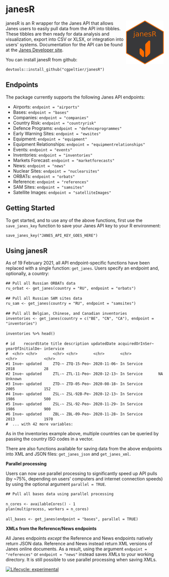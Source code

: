 # janesR
<img src=images/hex-janesR2.png align="right" alt="" width="120" />

janesR is an R wrapper for the Janes API that allows Janes users to easily pull data from the API into tibbles. These tibbles are then ready for data analysis and visualization, export into CSV or XLSX, or integration into users' systems. Documentation for the API can be found at the [Janes Developer site](https://developer.janes.com/). 

You can install janesR from github: 

```{r}
devtools::install_github("cgpeltier/janesR")
```
## Endpoints
The package currently supports the following Janes API endpoints:

* Airports: `endpoint = "airports"`
* Bases: `endpoint = "bases"`
* Companies: `endpoint = "companies"`
* Country Risk: `endpoint = "countryrisk"`
* Defence Programs: `endpoint = "defenceprogrammes"`
* Early Warning Sites: `endpoint = "ewsites"`
* Equipment: `endpoint = "equipment"`
* Equipment Relationships: `endpoint = "equipmentrelationships"`
* Events: `endpoint = "events"`
* Inventories: `endpoint = "inventories"`
* Markets Forecast: `endpoint = "marketforecasts"`
* News: `endpoint = "news"`
* Nuclear Sites: `endpoint = "nuclearsites"`
* ORBATs: `endpoint = "orbats"`
* Reference: `endpoint = "references"`
* SAM Sites: `endpoint = "samsites"`
* Satellite Images: `endpoint = "satelliteImages"`

## Getting Started

To get started, and to use any of the above functions, first use the ` save_janes_key` function to save your Janes API key to your R environment:

```{r}
save_janes_key("JANES_API_KEY_GOES_HERE")
```
## Using janesR

As of 19 February 2021, all API endpoint-specific functions have been replaced with a single function: `get_janes`. Users specify an endpoint and, optionally, a country:

```{r}
## Pull all Russian ORBATs data
ru_orbat <- get_janes(country = "RU", endpoint = "orbats")

## Pull all Russian SAM sites data
ru_sam <- get_janes(country = "RU", endpoint = "samsites")

## Pull all Belgian, Chinese, and Canadian inventories
inventories <- get_janes(country = c("BE", "CN", "CA"), endpoint = "inventories")

inventories %>% head()

# id    recordState title description updatedDate acquiredOrInSer~ yearOfInitialDe~ inService
#  <chr> <chr>       <chr> <chr>       <chr>       <chr>            <chr>            <chr>    
#1 Inve~ updated     ZTQ-~ ZTQ-15-Peo~ 2020-11-06~ In Service       2018             28       
#2 Inve~ updated     ZTL-~ ZTL-11-Peo~ 2020-12-13~ In Service       NA               Unknown  
#3 Inve~ updated     ZTD-~ ZTD-05-Peo~ 2020-08-18~ In Service       2005             152      
#4 Inve~ updated     ZSL-~ ZSL-92B-Pe~ 2020-12-13~ In Service       1986             500      
#5 Inve~ updated     ZSL-~ ZSL-92-Peo~ 2020-11-29~ In Service       1986             900      
#6 Inve~ updated     ZBL-~ ZBL-09-Peo~ 2020-11-28~ In Service       2013             1970
#  ... with 42 more variables: 
```

As in the inventories example above, multiple countries can be queried by passing the country ISO codes in a vector. 

There are also functions available for saving data from the above endpoints into XML and JSON files: `get_janes_json` and `get_janes_xml`. 

**Parallel processing**

Users can now use parallel processing to significantly speed up API pulls (by ~75%, depending on users' computers and internet connection speeds) by using the optional argument `parallel = TRUE`.

```{r}
## Pull all bases data using parallel processing

n_cores <- availableCores() - 1
plan(multiprocess, workers = n_cores)

all_bases <- get_janes(endpoint = "bases", parallel = TRUE)
```

**XMLs from the Reference/News endpoints**

All Janes endpoints *except* the Reference and News endpoints natively return JSON data. Reference and News instead return XML versions of Janes online documents. As a result, using the argument `endpoint = "references"` or `endpoint = "news"` instead saves XMLs to your working directory. It is still possible to use parallel processing when saving XMLs. 



<!-- badges: start -->
  [![Lifecycle: experimental](https://img.shields.io/badge/lifecycle-experimental-orange.svg)](https://www.tidyverse.org/lifecycle/#experimental)
<!-- badges: end -->


